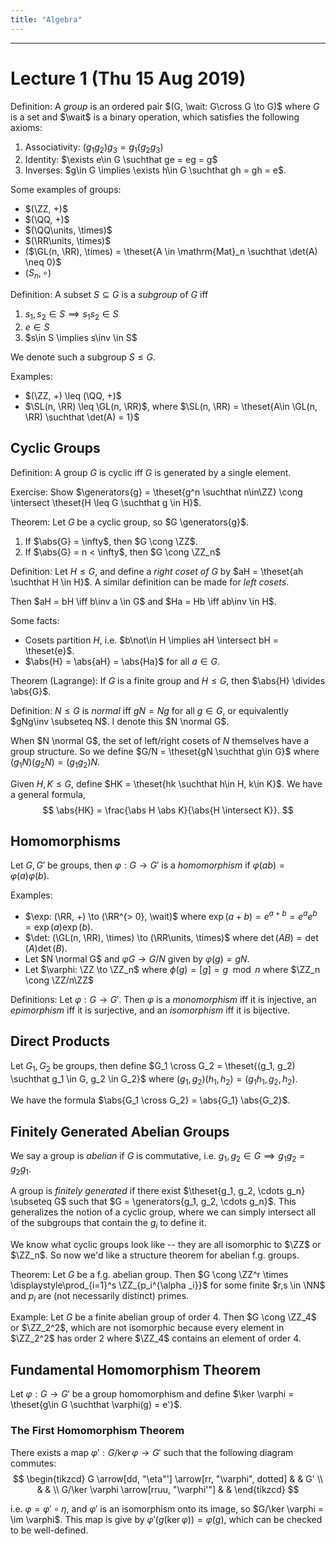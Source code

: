 ```yaml
---
title: "Algebra"
---
```


---

# Lecture 1 (Thu 15 Aug 2019)

Definition: A *group* is an ordered pair $(G, \wait: G\cross G \to G)$ where $G$ is a set and $\wait$ is a binary operation, which satisfies the following axioms:

1. Associativity: $(g_1 g_2)g_3 = g_1(g_2 g_3)$
2. Identity: $\exists e\in G \suchthat  ge = eg = g$
3. Inverses: $g\in G \implies \exists h\in G \suchthat gh = gh = e$.

Some examples of groups:

- $(\ZZ, +)$
- $(\QQ, +)$
- $(\QQ\units, \times)$
- $(\RR\units, \times)$
- ($\GL(n, \RR), \times) = \theset{A \in \mathrm{Mat}_n \suchthat \det(A) \neq 0}$
- $(S_n, \circ)$

Definition: A subset $S \subseteq G$ is a *subgroup* of $G$ iff

1. $s_1, s_2 \in S \implies s_1 s_2 \in S$
2. $e\in S$
3. $s\in S \implies s\inv \in S$

We denote such a subgroup $S \leq G$.

Examples:

- $(\ZZ, +) \leq (\QQ, +)$
- $\SL(n, \RR) \leq \GL(n, \RR)$, where $\SL(n, \RR) = \theset{A\in \GL(n, \RR) \suchthat \det(A) = 1}$

## Cyclic Groups

Definition: A group $G$ is cyclic iff $G$ is generated by a single element.

Exercise: Show $\generators{g} = \theset{g^n \suchthat n\in\ZZ} \cong \intersect \theset{H \leq G \suchthat g \in H}$.

Theorem: Let $G$ be a cyclic group, so $G \generators{g}$.

1. If $\abs{G} = \infty$, then $G \cong \ZZ$.
2. If $\abs{G} = n < \infty$, then $G \cong \ZZ_n$


Definition: Let $H \leq G$, and define a *right coset of $G$* by $aH = \theset{ah \suchthat H \in H}$. A similar definition can be made for *left cosets*.

Then $aH = bH \iff b\inv a \in G$ and $Ha = Hb \iff ab\inv \in H$.

Some facts:

- Cosets partition $H$, i.e. $b\not\in H \implies aH \intersect bH = \theset{e}$.
- $\abs{H} = \abs{aH} = \abs{Ha}$ for all $a\in G$.

Theorem (Lagrange): If $G$ is a finite group and $H \leq G$, then $\abs{H} \divides \abs{G}$.

Definition: $N \leq G$ is *normal* iff $gN = Ng$ for all $g\in G$, or equivalently $gNg\inv \subseteq N$. I denote this $N \normal G$.

When $N \normal G$, the set of left/right cosets of $N$ themselves have a group structure. So we define $G/N = \theset{gN \suchthat g\in G}$ where $(g_1 N)(g_2 N) = (g_1 g_2) N$.

Given $H, K \leq G$, define $HK = \theset{hk \suchthat h\in H, k\in K}$. We have a general formula,
$$
\abs{HK} = \frac{\abs H \abs K}{\abs{H \intersect K}}.
$$

## Homomorphisms

Let $G,G'$ be groups, then $\varphi: G \to G'$ is a *homomorphism* if $\varphi(ab) = \varphi(a) \varphi(b)$.

Examples:

- $\exp: (\RR, +) \to (\RR^{> 0}, \wait)$ where $\exp(a+b) = e^{a+b} = e^a e^b = \exp(a) \exp(b)$.
- $\det: (\GL(n, \RR), \times) \to (\RR\units, \times)$ where $\det(AB) = \det(A) \det(B)$.
- Let $N \normal G$ and $\varphi G \to G/N$ given by $\varphi(g) = gN$.
- Let $\varphi: \ZZ \to \ZZ_n$ where $\phi(g) = [g] = g \mod n$ where $\ZZ_n \cong \ZZ/n\ZZ$

Definitions: Let $\varphi: G \to G'$. Then $\varphi$ is a *monomorphism* iff it is injective, an *epimorphism* iff it is surjective, and an *isomorphism* iff it is bijective.

## Direct Products
Let $G_1, G_2$ be groups, then define $G_1 \cross G_2 = \theset{(g_1, g_2) \suchthat g_1 \in G, g_2 \in G_2}$ where $(g_1, g_2)(h_1, h_2) = (g_1 h_1, g_2 ,h_2)$.

We have the formula $\abs{G_1 \cross G_2} = \abs{G_1} \abs{G_2}$.

## Finitely Generated Abelian Groups

We say a group is *abelian* if $G$ is commutative, i.e. $g_1, g_2 \in G \implies g_1 g_2 = g_2 g_1$.

A group is *finitely generated* if there exist $\theset{g_1, g_2, \cdots g_n} \subseteq G$ such that $G = \generators{g_1, g_2, \cdots g_n}$. This generalizes the notion of a cyclic group, where we can simply intersect all of the subgroups that contain the $g_i$ to define it.

We know what cyclic groups look like -- they are all isomorphic to $\ZZ$ or $\ZZ_n$. So now we'd like a structure theorem for abelian f.g. groups.

Theorem: Let $G$ be a f.g. abelian group. Then $G \cong \ZZ^r \times \displaystyle\prod_{i=1}^s \ZZ_{p_i^{\alpha _i}}$ for some finite $r,s \in \NN$ and $p_i$ are (not necessarily distinct) primes.

Example: Let $G$ be a finite abelian group of order 4. Then $G \cong \ZZ_4$ or $\ZZ_2^2$, which are not isomorphic because every element in $\ZZ_2^2$ has order 2 where $\ZZ_4$ contains an element of order 4.

## Fundamental Homomorphism Theorem

Let $\varphi: G \to G'$ be a group homomorphism and define $\ker \varphi = \theset{g\in G \suchthat \varphi(g) = e'}$.

### The First Homomorphism Theorem

There exists a map $\varphi': G/\ker \varphi \to G'$ such that the following diagram commutes:
$$
\begin{tikzcd}
G \arrow[dd, "\eta"'] \arrow[rr, "\varphi", dotted] &  & G' \\
                                                    &  &    \\
G/\ker \varphi \arrow[rruu, "\varphi'"]             &  &
\end{tikzcd}
$$

i.e. $\varphi = \varphi' \circ \eta$, and $\varphi'$ is an isomorphism onto its image, so $G/\ker \varphi = \im \varphi$. This map is give by $\varphi'(g(\ker \varphi)) = \varphi(g)$, which can be checked to be well-defined.
